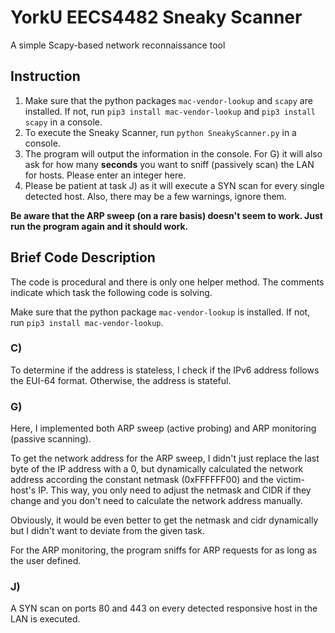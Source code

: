 # YorkU EECS4482 Sneaky Scanner

A simple Scapy-based network reconnaissance tool

## Instruction

1. Make sure that the python packages `mac-vendor-lookup` and `scapy` are installed. If not, run `pip3 install mac-vendor-lookup` and `pip3 install scapy` in a console.
2. To execute the Sneaky Scanner, run `python SneakyScanner.py` in a console.
3. The program will output the information in the console. For G) it will also ask for how many **seconds** you want to sniff (passively scan) the LAN for hosts. Please enter an integer here.
4. Please be patient at task J) as it will execute a SYN scan for every single detected host. Also, there may be a few warnings, ignore them.

**Be aware that the ARP sweep (on a rare basis) doesn't seem to work. Just run the program again and it should work.**

## Brief Code Description

The code is procedural and there is only one helper method. The comments indicate which task the following code is solving.

Make sure that the python package `mac-vendor-lookup` is installed. If not, run `pip3 install mac-vendor-lookup`.

### C)

To determine if the address is stateless, I check if the IPv6 address follows the EUI-64 format. Otherwise, the address is stateful.

### G)

Here, I implemented both ARP sweep (active probing) and ARP monitoring (passive scanning).

To get the network address for the ARP sweep, I didn't just replace the last byte of the IP address with a 0, but dynamically calculated the network address according the constant netmask (0xFFFFFF00) and the victim-host's IP. This way, you only need to adjust the netmask and CIDR if they change and you don't need to calculate the network address manually.

Obviously, it would be even better to get the netmask and cidr dynamically but I didn't want to deviate from the given task.

For the ARP monitoring, the program sniffs for ARP requests for as long as the user defined.

### J)

A SYN scan on ports 80 and 443 on every detected responsive host in the LAN is executed.
